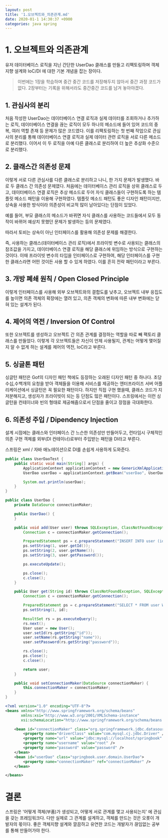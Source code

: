 ```yaml
---
layout: post
title: '1.오브젝트와_의존관계.md'
date: 2020-01-1 14:30:37 +0900
categories: java spring
---
```



# 1. 오브젝트와 의존관계

유저 데이터베이스 로직을 지닌 간단한 UserDao 클래스를 만들고 리팩토링하며 객체 지향 설계와 IoC/DI 에 대한 기본 개념을 잡는 장이다.

> 이번에는 1장을 학습하며 중간 중간 코드를 저장해두지 않아서 중간 과정 코드가 없다. 2장부터는 기록을 위해서라도 중간중간 코드를 남겨 놓아야겠다.

## 1. 관심사의 분리

처음 작성한 UserDao는 데이터베이스 연결 로직과 실제 데이터를 조회하거나 추가하는 로직, 데이터베이스 연결을 끊는 로직이 모두 하나의 메소드에 들어 있어 코드의 중복, 여러 역할 존재 등 문제가 많은 코드였다. 이를 리팩토링하는 첫 번째 작업으로 관심사의 분리를 통해 데이터베이스 연결 로직과 실제 데이터 관련 로직을 서로 다른 메소드로 분리했다. 이어서 이 두 로직을 아예 다른 클래스로 분리하여 더 높은 추상화 수준으로 분리했다.

## 2. 클래스간 의존성 문제

이렇게 서로 다른 관심사를 다른 클래스로 분리하고 나니, 한 가지 문제가 발생했다. 바로 두 클래스 간 의존성 문제였다. 처음에는 데이터베이스 관리 로직을 상위 클래스로 두고, 데이터베이스 연결 로직은 추상 메소드로 두어 자식 클래스들이 구현하도록 하는 템플릿 메소드 패턴을 이용해 구현하였다. 템플릿 메소드 패턴도 좋은 디자인 패턴이지만, 상속을 사용한 방식이라 의존성이 비교적 많이 남아있다는 단점이 있었다.

예를 들어, 부모 클래스의 메소드가 바뀌면 자식 클래스를 사용하는 코드들에서 모두 동작이 바뀌어 예상치 못했던 문제가 발생하는 등의 문제였다.

따라서 토비는 상속이 아닌 인터페이스를 활용해 의존성 문제를 해결한다.

즉, 사용하는 클래스(데이터베이스 관리 로직)에서 프라이빗 변수로 사용되는 클래스의 참조값을 가지고, 데이터베이스 연결 로직을 해당 클래스에 위임하는 방식으로 구현하는 것이다. 이때 프라이빗 변수의 타입을 인터페이스로 구현하여, 해당 인터페이스를 구현한 클래스라면 어떤 것이든 사용 할 수 있게 하였다. 이를 흔히 전략 패턴이라고 부른다.

## 3. 개방 폐쇄 원칙 / Open Closed Principle

이렇게 인터페이스를 사용해 외부 오브젝트와의 결합도를 낮추고, 오브젝트 내부 응집도를 높이면 의존 객체의 확장에는 열려 있고, 의존 객체의 변화에 따른 내부 변화에는 닫혀 있는 설계가 된다.

## 4. 제어의 역전 / Inversion Of Control

또한 오브젝트를 생성하고 오브젝트 간 의존 관계를 결정하는 역할을 따로 빼 팩토리 클래스를 만들었다. 이렇게 각 오브젝트들은 자신이 언제 사용될지, 관계는 어떻게 맻어질 지 알 수 없게 하는 설계를 제어의 역전, IoC라고 부른다.

## 5. 싱글톤 패턴

싱글턴 패턴은 Gof의 디자인 패턴 책에도 등장하는 오래된 디자인 패턴 중 하나다. 초당 수십,수백개의 요청을 받아 객체들을 이용해 서비스를 제공하는 엔터프라이즈 서버 어플리케이션에서 싱글턴은 꼭 필요한 패턴이다. 하지만 직접 구현 했을때, 클래스 코드가 지저분해지고, 생성자가 프라이빗이 되는 등 단점도 많은 패턴이다. 스프링에서는 이런 싱글턴을 컨테이너와 빈의 형태로 제공해줌으로서 단점을 줄이고 장점을 극대화한다.

## 6. 의존성 주입 / Dipendency Injection

설계 시점에는 클래스와 인터페이스 간 느슨한 의존성만 만들어두고, 런타임시 구체적인 의존 구현 객체를 외부(DI 컨테이너)로부터 주입받는 패턴을 DI라고 부른다.

스프링은 xml / 자바 애노테이션으로 DI를 손쉽게 사용하게 도와준다.

```java
public class UserDaoTest {
    public static void main(String[] args) {
        ApplicationContext applicationContext = new GenericXmlApplicationContext("applicationContext.xml");
        UserDao userDao = applicationContext.getBean("userDao", UserDao.class);

        System.out.println(userDao);
    }
}

public class UserDao {
    private DataSource connectionMaker;

    public UserDao() {
    }

    public void add(User user) throws SQLException, ClassNotFoundException {
        Connection c = connectionMaker.getConnection();

        PreparedStatement ps = c.prepareStatement("INSERT INTO user (id, name, password) VALUES (?, ?, ?)");
        ps.setString(1, user.getId());
        ps.setString(2, user.getName());
        ps.setString(3, user.getPassword());

        ps.executeUpdate();

        ps.close();
        c.close();
    }

    public User get(String id) throws ClassNotFoundException, SQLException {
        Connection c = connectionMaker.getConnection();

        PreparedStatement ps = c.prepareStatement("SELECT * FROM user WHERE id = ?");
        ps.setString(1, id);

        ResultSet rs = ps.executeQuery();
        rs.next();
        User user = new User();
        user.setId(rs.getString("id"));
        user.setName(rs.getString("name"));
        user.setPassword(rs.getString("password"));

        rs.close();
        ps.close();
        c.close();

        return user;
    }

    public void setConnectionMaker(DataSource connectionMaker) {
        this.connectionMaker = connectionMaker;
    }
}

```

```xml
<?xml version="1.0" encoding="UTF-8"?>
<beans xmlns="http://www.springframework.org/schema/beans"
       xmlns:xsi="http://www.w3.org/2001/XMLSchema-instance"
       xsi:schemaLocation="http://www.springframework.org/schema/beans http://www.springframework.org/schema/beans/spring-beans.xsd">

    <bean id="connectionMaker" class="org.springframework.jdbc.datasource.SimpleDriverDataSource">
        <property name="driverClass" value="com.mysql.cj.jdbc.Driver" />
        <property name="url" value="jdbc:mysql://localhost/springbook" />
        <property name="username" value="root" />
        <property name="password" value="password" />
    </bean>
    <bean id="userDao" class="springbook.user.domain.UserDao">
        <property name="connectionMaker" ref="connectionMaker" />
    </bean>

</beans>
```

# 결론

스프링은 '어떻게 객체(부품)가 생성되고, 어떻게 서로 관계를 맻고 사용되는지' 에 관심을 갖는 프레임워크다. 다만 실제로 그 관계를 설계하고, 객체를 만드는 것은 오롯이 개발자의 몫이다. 좋은 객체지향 설계와 깔끔하고 유연한 코드는 개발자가 끊임없는 공부를 통해 만들어가야 한다.
